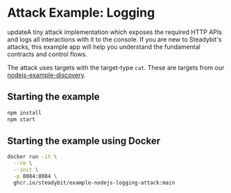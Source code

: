 # Attack Example: Logging

updateA tiny attack implementation which exposes the required HTTP APIs and logs all interactions with it to the console. If you are new to Steadybit's attacks,
this
example app will help you understand the fundamental contracts and control flows.

The attack uses targets with the target-type `cat`. These are targets from
our [nodejs-example-discovery](https://github.com/steadybit/discovery-kit/tree/main/examples/nodejs-example-discovery).

## Starting the example

```sh
npm install
npm start
```

## Starting the example using Docker

```sh
docker run -it \
  --rm \
  --init \
  -p 8084:8084 \
  ghcr.io/steadybit/example-nodejs-logging-attack:main
```